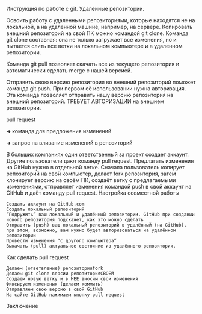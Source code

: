  Инструкция по работе с git. Удаленные репозитории.

Освоить работу с удаленными репозиториями, которые находятся не на локальной, а на удаленной машине, например, на сервере. Копировать внешний репозиторий на свой ПК можно командой git clone. Команда git clone составная: она не только загружает все изменения, но и пытается слить все ветки на локальном компьютере и в удаленном репозитории.

Команда git pull позволяет скачать все из текущего репозитория и автоматически сделать merge с нашей версией.

Отправить свою версию репозитория во внешний репозиторий поможет команда git push. При первом её использовании нужна авторизация. Эта команда позволяет отправить нашу версию репозитория на внешний репозиторий. ТРЕБУЕТ АВТОРИЗАЦИИ на внешнем репозитории.

pull request

➜ команда для предложения изменений

➜ запрос на вливание изменений в репозиторий

В больших компаниях один ответственный за проект создает аккаунт. Другие пользователи дают команду pull request. Предлагать изменения на GitHub нужно в отдельной ветке. Сначала пользователь копирует репозиторий на свой компьютер, делает fork репозитория, затем клонирует версию на своём ПК, создаёт ветку с предлагаемыми изменениями, отправляет изменения командой push в свой аккаунт на GitHub и даёт команду pull request.
Настройка совместной работы

    Создать аккаунт на GitHub.com
    Создать локальный репозиторий
    “Подружить” ваш локальный и удалённый репозитории. GitHub при создании нового репозитория подскажет, как это можно сделать
    Отправить (push) ваш локальный репозиторий в удалённый (на GitHub), при этом, возможно, вам нужно будет авторизоваться на удалённом репозитории
    Провести изменения “с другого компьютера”
    Выкачать (pull) актуальное состояние из удалённого репозитория.

Как сделать pull request

    Делаем (ответвление) репозиторияfork
    Делаем git clone версии репозиторияСВОЕЙ
    Создаем новую ветку и в НЕЕ вносим свои изменения
    Фиксируем изменения (делаем коммиты)
    Отправляем свою версию в свой GitHub
    На сайте GitHub нажимаем кнопку pull request

Заключение